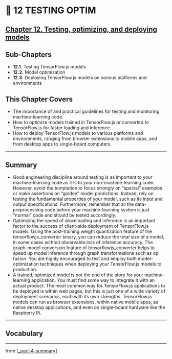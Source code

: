 # 💊 12 TESTING OPTIM

## [**Chapter 12.** Testing, optimizing, and deploying models](https://livebook.manning.com/book/deep-learning-with-javascript/chapter-12/)

## Sub-Chapters

- **12.1.** Testing TensorFlow.js models
- **12.2.** Model optimization
- **12.3.** Deploying TensorFlow.js models on various platforms and environments

## This Chapter Covers

- The importance of and practical guidelines for testing and monitoring machine-learning code.
- How to optimize models trained in TensorFlow.js or converted to TensorFlow.js for faster loading and inference.
- How to deploy TensorFlow.js models to various platforms and environments, ranging from browser extensions to mobile apps, and from desktop apps to single-board computers.

---

## Summary

- Good engineering discipline around testing is as important to your machine-learning code as it is to your non-machine-learning code. However, avoid the temptation to focus strongly on “special” examples or make assertions on “golden” model predictions. Instead, rely on testing the fundamental properties of your model, such as its input and output specifications. Furthermore, remember that all the data-preprocessing code before your machine-learning system is just “normal” code and should be tested accordingly.
- Optimizing the speed of downloading and inference is an important factor to the success of client-side deployment of TensorFlow.js models. Using the post-training weight quantization feature of the tensorflowjs_converter binary, you can reduce the total size of a model, in some cases without observable loss of inference accuracy. The graph-model conversion feature of tensorflowjs_converter helps to speed up model inference through graph transformations such as op fusion. You are highly encouraged to test and employ both model-optimization techniques when deploying your TensorFlow.js models to production.
- A trained, optimized model is not the end of the story for your machine-learning application. You must find some way to integrate it with an actual product. The most common way for TensorFlow.js applications to be deployed is within web pages, but this is just one of a wide variety of deployment scenarios, each with its own strengths. TensorFlow.js models can run as browser extensions, within native mobile apps, as native desktop applications, and even on single-board hardware like the Raspberry Pi.

---

## **Vocabulary**

---

from [[_part-4-summary]]

[//begin]: # "Autogenerated link references for markdown compatibility"
[_part-4-summary]: ../_part-4-summary.md "Part 4 Summary"
[//end]: # "Autogenerated link references"
